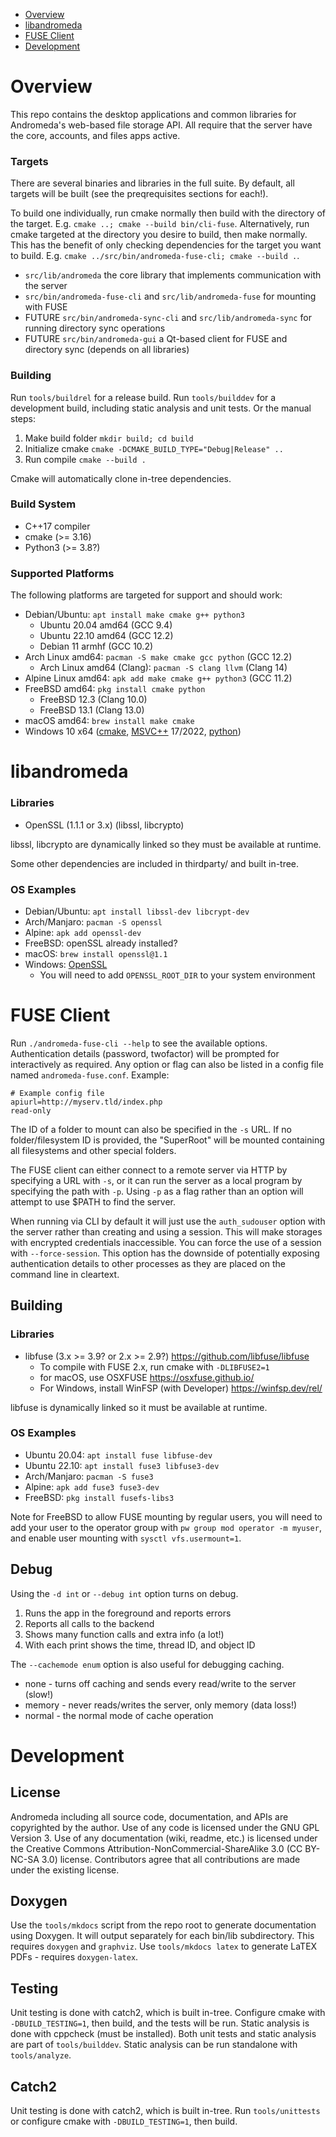 
* [Overview](#overview)
* [libandromeda](#libandromeda)
* [FUSE Client](#fuse-client)
* [Development](#development)

# Overview

This repo contains the desktop applications and common libraries for Andromeda's web-based file storage API.  All require that the server have the core, accounts, and files apps active.  

### Targets

There are several binaries and libraries in the full suite.  By default, all targets will be built (see the preqrequisites sections for each!).  

To build one individually, run cmake normally then build with the directory of the target.  E.g. `cmake ..; cmake --build bin/cli-fuse`.  Alternatively, run cmake targeted at the directory you desire to build, then make normally.  This has the benefit of only checking dependencies for the target you want to build.  E.g. `cmake ../src/bin/andromeda-fuse-cli; cmake --build .`.

- `src/lib/andromeda` the core library that implements communication with the server
- `src/bin/andromeda-fuse-cli` and `src/lib/andromeda-fuse` for mounting with FUSE
- FUTURE `src/bin/andromeda-sync-cli` and `src/lib/andromeda-sync` for running directory sync operations
- FUTURE `src/bin/andromeda-gui` a Qt-based client for FUSE and directory sync (depends on all libraries)

### Building

Run `tools/buildrel` for a release build.  Run `tools/builddev` for a development build, including static analysis and unit tests.  Or the manual steps:

1. Make build folder `mkdir build; cd build`
2. Initialize cmake `cmake -DCMAKE_BUILD_TYPE="Debug|Release" ..`
3. Run compile `cmake --build .`

Cmake will automatically clone in-tree dependencies.

### Build System

- C++17 compiler
- cmake (>= 3.16)
- Python3 (>= 3.8?)

### Supported Platforms

The following platforms are targeted for support and should work:
- Debian/Ubuntu: `apt install make cmake g++ python3`
  - Ubuntu 20.04 amd64 (GCC 9.4)
  - Ubuntu 22.10 amd64 (GCC 12.2)
  - Debian 11 armhf (GCC 10.2)
- Arch Linux amd64: `pacman -S make cmake gcc python` (GCC 12.2)
  - Arch Linux amd64 (Clang): `pacman -S clang llvm` (Clang 14)
- Alpine Linux amd64: `apk add make cmake g++ python3` (GCC 11.2)
- FreeBSD amd64: `pkg install cmake python`
  - FreeBSD 12.3 (Clang 10.0)
  - FreeBSD 13.1 (Clang 13.0)
- macOS amd64: `brew install make cmake`
- Windows 10 x64 ([cmake](https://github.com/Kitware/CMake/releases/), [MSVC++](https://visualstudio.microsoft.com/downloads/) 17/2022, [python](https://www.python.org/downloads/windows/))


# libandromeda

### Libraries

- OpenSSL (1.1.1 or 3.x) (libssl, libcrypto)

libssl, libcrypto are dynamically linked so they must be available at runtime.

Some other dependencies are included in thirdparty/ and built in-tree.

### OS Examples

- Debian/Ubuntu: `apt install libssl-dev libcrypt-dev` 
- Arch/Manjaro: `pacman -S openssl`
- Alpine: `apk add openssl-dev`
- FreeBSD: openSSL already installed?
- macOS: `brew install openssl@1.1`
- Windows: [OpenSSL](https://slproweb.com/products/Win32OpenSSL.html)
  - You will need to add `OPENSSL_ROOT_DIR` to your system environment


# FUSE Client

Run `./andromeda-fuse-cli --help` to see the available options.
Authentication details (password, twofactor) will be prompted for interactively as required.
Any option or flag can also be listed in a config file named `andromeda-fuse.conf`. 
Example:
```
# Example config file
apiurl=http://myserv.tld/index.php
read-only
```

The ID of a folder to mount can also be specified in the `-s` URL.
If no folder/filesystem ID is provided, the "SuperRoot" will be mounted
containing all filesystems and other special folders.

The FUSE client can either connect to a remote server via HTTP by specifying a URL with `-s`,
or it can run the server as a local program by specifying the path with `-p`.  Using `-p` as a 
flag rather than an option will attempt to use $PATH to find the server.

When running via CLI by default it will just use the `auth_sudouser` option with the server
rather than creating and using a session.  This will make storages with encrypted credentials
inaccessible.  You can force the use of a session with `--force-session`.  This option has the
downside of potentially exposing authentication details to other processes as they are placed
on the command line in cleartext.

## Building

### Libraries

- libfuse (3.x >= 3.9? or 2.x >= 2.9?) https://github.com/libfuse/libfuse
    - To compile with FUSE 2.x, run cmake with `-DLIBFUSE2=1`
    - for macOS, use OSXFUSE https://osxfuse.github.io/
    - For Windows, install WinFSP (with Developer) https://winfsp.dev/rel/

libfuse is dynamically linked so it must be available at runtime.

### OS Examples

- Ubuntu 20.04: `apt install fuse libfuse-dev`
- Ubuntu 22.10: `apt install fuse3 libfuse3-dev`
- Arch/Manjaro: `pacman -S fuse3`
- Alpine: `apk add fuse3 fuse3-dev`
- FreeBSD: `pkg install fusefs-libs3`

Note for FreeBSD to allow FUSE mounting by regular users, you will need to add your user to the operator group with `pw group mod operator -m myuser`, and enable user mounting with `sysctl vfs.usermount=1`.  

## Debug

Using the `-d int` or `--debug int` option turns on debug.

1. Runs the app in the foreground and reports errors
2. Reports all calls to the backend
3. Shows many function calls and extra info (a lot!)
4. With each print shows the time, thread ID, and object ID

The `--cachemode enum` option is also useful for debugging caching.

- none - turns off caching and sends every read/write to the server (slow!)
- memory - never reads/writes the server, only memory (data loss!)
- normal - the normal mode of cache operation


# Development

## License

Andromeda including all source code, documentation, and APIs are copyrighted by the author.  Use of any code is licensed under the GNU GPL Version 3.  Use of any documentation (wiki, readme, etc.) is licensed under the Creative Commons Attribution-NonCommercial-ShareAlike 3.0 (CC BY-NC-SA 3.0) license.  Contributors agree that all contributions are made under the existing license.

## Doxygen

Use the `tools/mkdocs` script from the repo root to generate documentation using Doxygen.  It will output separately for each bin/lib subdirectory.  This requires `doxygen` and `graphviz`.  Use `tools/mkdocs latex` to generate LaTEX PDFs - requires `doxygen-latex`.  

## Testing

Unit testing is done with catch2, which is built in-tree.  Configure cmake with `-DBUILD_TESTING=1`, then build, and the tests will be run.  Static analysis is done with cppcheck (must be installed).  Both unit tests and static analysis are part of `tools/builddev`.  Static analysis can be run standalone with `tools/analyze`.

## Catch2

Unit testing is done with catch2, which is built in-tree.  Run `tools/unittests` or configure cmake with `-DBUILD_TESTING=1`, then build.
